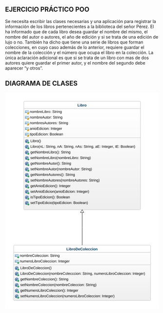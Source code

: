 ## EJERCICIO PRÁCTICO POO
Se necesita escribir las clases necesarias y una aplicación para registrar la información de los libros pertenecientes a la biblioteca del señor Pérez. El ha informado que de cada libro desea guardar el nombre del mismo, el nombre del autor o autores, el año de edición y si se trata de una edición de lujo o no. También ha dicho que tiene una serie de libros que forman colecciones, en cuyo caso además de lo anterior, requiere guardar el nombre de la colección y el número que ocupa el libro en la colección. La única aclaración adicional es que si se trata de un libro con mas de dos autores quiere guardar el primer autor, y el nombre del segundo debe aparecer “y otros”.

## DIAGRAMA DE CLASES
![Diagrama de clases](DiagramaClase.png "Diagrama de clases")